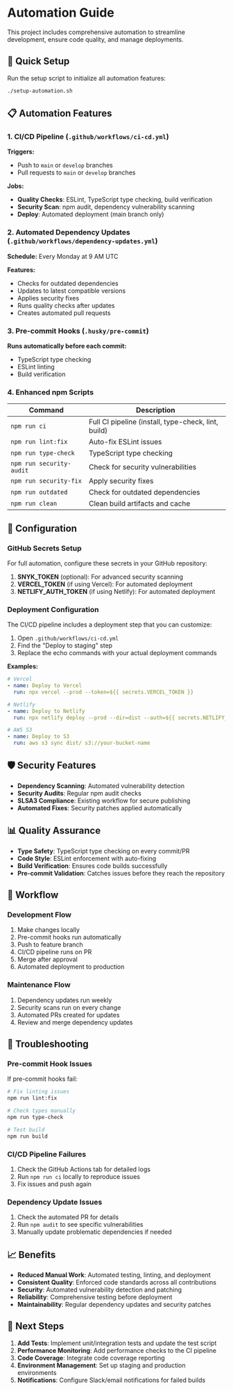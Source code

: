 # Automation Guide

This project includes comprehensive automation to streamline development, ensure code quality, and manage deployments.

## 🚀 Quick Setup

Run the setup script to initialize all automation features:

```bash
./setup-automation.sh
```

## 📋 Automation Features

### 1. CI/CD Pipeline (`.github/workflows/ci-cd.yml`)

**Triggers:**
- Push to `main` or `develop` branches
- Pull requests to `main` or `develop` branches

**Jobs:**
- **Quality Checks**: ESLint, TypeScript type checking, build verification
- **Security Scan**: npm audit, dependency vulnerability scanning
- **Deploy**: Automated deployment (main branch only)

### 2. Automated Dependency Updates (`.github/workflows/dependency-updates.yml`)

**Schedule:** Every Monday at 9 AM UTC

**Features:**
- Checks for outdated dependencies
- Updates to latest compatible versions
- Applies security fixes
- Runs quality checks after updates
- Creates automated pull requests

### 3. Pre-commit Hooks (`.husky/pre-commit`)

**Runs automatically before each commit:**
- TypeScript type checking
- ESLint linting
- Build verification

### 4. Enhanced npm Scripts

| Command | Description |
|---------|-------------|
| `npm run ci` | Full CI pipeline (install, type-check, lint, build) |
| `npm run lint:fix` | Auto-fix ESLint issues |
| `npm run type-check` | TypeScript type checking |
| `npm run security-audit` | Check for security vulnerabilities |
| `npm run security-fix` | Apply security fixes |
| `npm run outdated` | Check for outdated dependencies |
| `npm run clean` | Clean build artifacts and cache |

## 🔧 Configuration

### GitHub Secrets Setup

For full automation, configure these secrets in your GitHub repository:

1. **SNYK_TOKEN** (optional): For advanced security scanning
2. **VERCEL_TOKEN** (if using Vercel): For automated deployment
3. **NETLIFY_AUTH_TOKEN** (if using Netlify): For automated deployment

### Deployment Configuration

The CI/CD pipeline includes a deployment step that you can customize:

1. Open `.github/workflows/ci-cd.yml`
2. Find the "Deploy to staging" step
3. Replace the echo commands with your actual deployment commands

**Examples:**
```yaml
# Vercel
- name: Deploy to Vercel
  run: npx vercel --prod --token=${{ secrets.VERCEL_TOKEN }}

# Netlify
- name: Deploy to Netlify
  run: npx netlify deploy --prod --dir=dist --auth=${{ secrets.NETLIFY_AUTH_TOKEN }}

# AWS S3
- name: Deploy to S3
  run: aws s3 sync dist/ s3://your-bucket-name
```

## 🛡️ Security Features

- **Dependency Scanning**: Automated vulnerability detection
- **Security Audits**: Regular npm audit checks
- **SLSA3 Compliance**: Existing workflow for secure publishing
- **Automated Fixes**: Security patches applied automatically

## 📊 Quality Assurance

- **Type Safety**: TypeScript type checking on every commit/PR
- **Code Style**: ESLint enforcement with auto-fixing
- **Build Verification**: Ensures code builds successfully
- **Pre-commit Validation**: Catches issues before they reach the repository

## 🔄 Workflow

### Development Flow
1. Make changes locally
2. Pre-commit hooks run automatically
3. Push to feature branch
4. CI/CD pipeline runs on PR
5. Merge after approval
6. Automated deployment to production

### Maintenance Flow
1. Dependency updates run weekly
2. Security scans run on every change
3. Automated PRs created for updates
4. Review and merge dependency updates

## 🚨 Troubleshooting

### Pre-commit Hook Issues
If pre-commit hooks fail:
```bash
# Fix linting issues
npm run lint:fix

# Check types manually
npm run type-check

# Test build
npm run build
```

### CI/CD Pipeline Failures
1. Check the GitHub Actions tab for detailed logs
2. Run `npm run ci` locally to reproduce issues
3. Fix issues and push again

### Dependency Update Issues
1. Check the automated PR for details
2. Run `npm audit` to see specific vulnerabilities
3. Manually update problematic dependencies if needed

## 📈 Benefits

- **Reduced Manual Work**: Automated testing, linting, and deployment
- **Consistent Quality**: Enforced code standards across all contributions
- **Security**: Automated vulnerability detection and patching
- **Reliability**: Comprehensive testing before deployment
- **Maintainability**: Regular dependency updates and security patches

## 🎯 Next Steps

1. **Add Tests**: Implement unit/integration tests and update the test script
2. **Performance Monitoring**: Add performance checks to the CI pipeline
3. **Code Coverage**: Integrate code coverage reporting
4. **Environment Management**: Set up staging and production environments
5. **Notifications**: Configure Slack/email notifications for failed builds